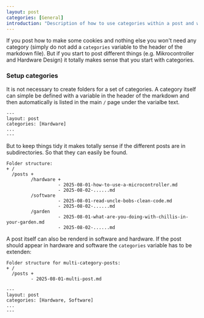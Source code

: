 ```yaml
---
layout: post
categories: [General]
introduction: "Description of how to use categories within a post and why this maybe makes sense."
---
```


If you post how to make some cookies and nothing else you won't need any category (simply do not add a `categories` variable to the header of the markdown file). But if you start to post different things (e.g. Mikrocontroller and Hardware Design) it totally makes sense that you start with categories.

### Setup categories

It is not necessary to create folders for a set of categories. A category itself can simple be defined with a variable in the header of the markdown and then automatically is listed in the main `/` page under the varialbe text.

```
---
layout: post
categories: [Hardware]
...
---
```

But to keep things tidy it makes totally sense if the different posts are in subdirectories. So that they can easily be found.

```
Folder structure:
+ /
  /posts +
         /hardware +
                   - 2025-08-01-how-to-use-a-microcontroller.md
                   - 2025-08-02-......md
         /software
                   - 2025-08-01-read-uncle-bobs-clean-code.md
                   - 2025-08-02-......md
         /garden
                   - 2025-08-01-what-are-you-doing-with-chillis-in-your-garden.md
                   - 2025-08-02-......md
```


A post itself can also be renderd in software and hardware. If the post should appear in hardware and software the `categories` variable has to be extenden:

```
Folder structure for multi-category-posts:
+ /
  /posts +
         - 2025-08-01-multi-post.md
```

```
---
layout: post
categories: [Hardware, Software]
...
---
```

